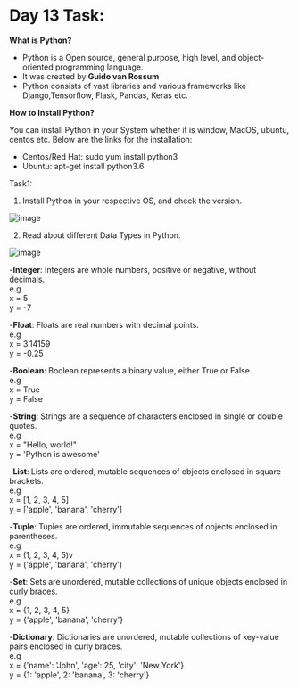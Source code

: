 # Day 13 Task:

**What is Python?**

- Python is a Open source, general purpose, high level, and object-oriented programming language.
- It was created by **Guido van Rossum**
- Python consists of vast libraries and various frameworks like Django,Tensorflow, Flask, Pandas, Keras etc.


**How to Install Python?**

You can install Python in your System whether it is window, MacOS, ubuntu, centos etc. Below are the links for the installation:
- Centos/Red Hat: sudo yum install python3
- Ubuntu: apt-get install python3.6  

Task1:
1. Install Python in your respective OS, and check the version.
   
  ![image](https://user-images.githubusercontent.com/83691101/225382613-eaef7e2f-ee65-4060-98b2-3c9410425c9b.png)

2.  Read about different Data Types in Python.

![image](https://user-images.githubusercontent.com/83691101/225383758-e5a29a4c-b718-47ab-a012-215597ebfd2d.png)

-**Integer**: Integers are whole numbers, positive or negative, without decimals.<br>
e.g  <br>
x = 5<br>
y = -7 <br>

-**Float**: Floats are real numbers with decimal points.<br>
e.g <br>
x = 3.14159 <br>
y = -0.25<br>

-**Boolean**: Boolean represents a binary value, either True or False.<br>
e.g<br>
x = True<br>
y = False<br>

-**String**: Strings are a sequence of characters enclosed in single or double quotes.<br>
e.g<br>
x = "Hello, world!"<br>
y = 'Python is awesome'<br>

-**List**: Lists are ordered, mutable sequences of objects enclosed in square brackets.<br>
e.g<br>
x = [1, 2, 3, 4, 5]<br>
y = ['apple', 'banana', 'cherry']<br>

-**Tuple**: Tuples are ordered, immutable sequences of objects enclosed in parentheses.<br>
e.g<br>
x = (1, 2, 3, 4, 5)v<br>
y = ('apple', 'banana', 'cherry')<br>

-**Set**: Sets are unordered, mutable collections of unique objects enclosed in curly braces.<br>
e.g<br>
x = {1, 2, 3, 4, 5}<br>
y = {'apple', 'banana', 'cherry'}<br>

-**Dictionary**: Dictionaries are unordered, mutable collections of key-value pairs enclosed in curly braces.<br>
e.g<br>
x = {'name': 'John', 'age': 25, 'city': 'New York'}<br>
y = {1: 'apple', 2: 'banana', 3: 'cherry'}<br>
